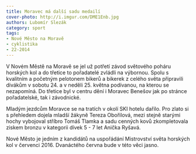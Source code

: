 ```yaml
---
title: Moravec má další sadu medailí
cover-photo: http://i.imgur.com/DME1Enb.jpg
authors: Lubomír Slezák
category: sport
tags:
- Nové Město na Moravě
- cyklistika
- 22-2014 
---
```


V Novém Městě na Moravě se jel už potřetí závod světového poháru horských kol a do třetice to pořadatelé zvládli na výbornou.
Spolu s kvalitním a početným pelotonem bikerů a bikerek z celého světa připravili divákům v sobotu 24. a v neděli 25. května podívanou, na kterou se nezapomíná. Do třetice byl v centru dění i Moravec Benešov jak po stránce pořadatelské, tak i závodnické.

Mladým jezdcům Moravce se na tratích v okolí SKI hotelu dařilo. Pro zlato si s přehledem dojela mladší žákyně Tereza Obořilová, mezi stejně starými hochy vybojoval stříbro Tomáš Tlamka a sadu cenných kovů zkompletovala ziskem bronzu v kategorii dívek 5 - 7 let Anička Ryšavá.

Nové Město je jedním z kandidátů na uspořádání Mistrovství světa horských kol v červenci 2016. Dvanáctého června bude v této věci jasno.